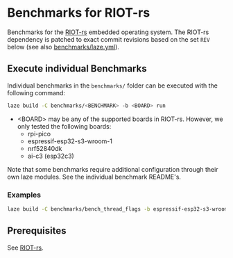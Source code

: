 # Benchmarks for RIOT-rs

Benchmarks for the [RIOT-rs](https://github.com/future-proof-iot/RIOT-rust) embedded operating system.
The RIOT-rs dependency is patched to exact commit revisions based on the set `REV` below (see also [benchmarks/laze.yml](benchmarks/laze.yml)).

## Execute individual Benchmarks

Individual benchmarks in the `benchmarks/` folder can be executed with the following command:

```sh
laze build -C benchmarks/<BENCHMARK> -b <BOARD> run
```

- \<BOARD> may be any of the supported boards in RIOT-rs. However, we only tested the following boards:
    - rpi-pico
    - espressif-esp32-s3-wroom-1
    - nrf52840dk
    - ai-c3 (esp32c3)  

Note that some benchmarks require additional configuration through their own laze modules.
See the individual benchmark README's.  

### Examples

```sh
laze build -C benchmarks/bench_thread_flags -b espressif-esp32-s3-wroom-1 run
```

## Prerequisites

See [RIOT-rs](https://github.com/future-proof-iot/RIOT-rust).
